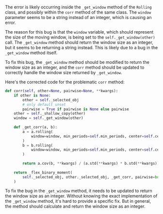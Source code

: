 The error is likely occurring inside the `_get_window` method of the `Rolling` class, and possibly within the `corr` method of the same class. The `window` parameter seems to be a string instead of an integer, which is causing an error. 

The reason for this bug is that the `window` variable, which should represent the size of the moving window, is being set to the `self._get_window(other)` call. The `_get_window` method should return the window size as an integer, but it seems to be returning a string instead. This is likely due to a bug in the `_get_window` method itself.

To fix this bug, the `_get_window` method should be modified to return the window size as an integer, and the `corr` method should be updated to correctly handle the window size returned by `_get_window`.

Here's the corrected code for the problematic `corr` method:

```python
def corr(self, other=None, pairwise=None, **kwargs):
    if other is None:
        other = self._selected_obj
        # only default unset
        pairwise = True if pairwise is None else pairwise
    other = self._shallow_copy(other)
    window = self._get_window(other)
    
    def _get_corr(a, b):
        a = a.rolling(
            window=window, min_periods=self.min_periods, center=self.center
        )
        b = b.rolling(
            window=window, min_periods=self.min_periods, center=self.center
        )
    
        return a.cov(b, **kwargs) / (a.std(**kwargs) * b.std(**kwargs))
    
    return _flex_binary_moment(
        self._selected_obj, other._selected_obj, _get_corr, pairwise=bool(pairwise)
    )
```

To fix the bug in the `_get_window` method, it needs to be updated to return the window size as an integer. Without knowing the exact implementation of the `_get_window` method, it's hard to provide a specific fix. But in general, the method should calculate and return the window size as an integer.